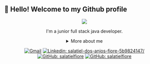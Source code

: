 ## 👋 Hello! Welcome to my Github profile

<div align="center">
  
<img src="https://c.tenor.com/UhEJKBCfFEQAAAAC/konichiwa-hey.gif" />


I'm a junior full stack java developer.

<details>
  <summary> More about me</summary>
<div align="left">
 
``` js
const me = {
    personal: {
        fullName: 'Salatiel dos Anjos Fiore',
        birthDate: '1998-09-13',
        interests: ['music', 'play guitar', 'watch series'],
    },
    technical: {
        technologies: {
            frontEnd: {
                Javascript: ['React'],
                HTML: ['HTML5'],
                CSS: ['Bootstrap'],
            },
            backEnd: {
                Java: ['Spring boot']
            },
        },
    }
}
```
  </div>
</details>

[![Gmail](https://img.shields.io/badge/Gmail-D14836?style=for-the-badge&logo=gmail&logoColor=white)](mailto:salatielfiore70@gmail.com)
[![Linkedin: salatiel-dos-anjos-fiore-5b9824147/](https://img.shields.io/badge/LinkedIn-0077B5?style=for-the-badge&logo=linkedin&logoColor=white)](https://www.linkedin.com/in/salatiel-dos-anjos-fiore-5b9824147/)
[![GitHub: salatielfiore](https://img.shields.io/badge/GitHub-100000?style=for-the-badge&logo=github&logoColor=white)](https://github.com/salatielfiore)
[![GitHub: salatielfiore](https://img.shields.io/github/followers/salatielfiore?label=follow&style=social)](https://github.com/salatielfiore)
</div>
